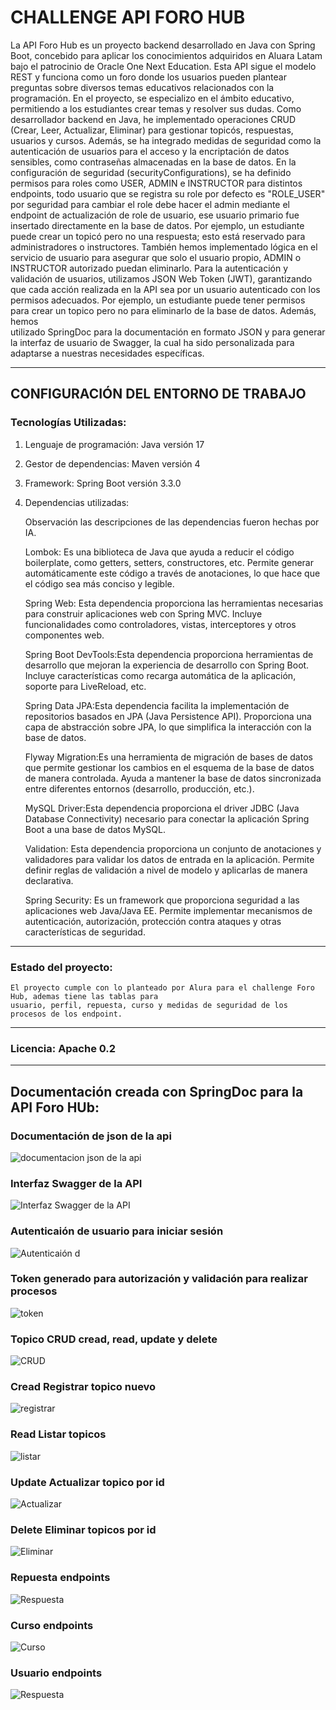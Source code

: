 

# CHALLENGE API FORO HUB

La API Foro Hub es un proyecto backend desarrollado en Java con  Spring Boot, concebido para aplicar los 
conocimientos adquiridos en Aluara Latam bajo el patrocinio de Oracle One Next Education. Esta API sigue
el modelo REST y funciona como un foro donde los usuarios pueden plantear preguntas sobre diversos temas
educativos relacionados con la programación. En  el   proyecto, se   especializo en el ámbito educativo, 
permitiendo a los estudiantes crear temas y resolver sus dudas.  Como  desarrollador backend en Java, he 
implementado operaciones  CRUD (Crear, Leer, Actualizar, Eliminar)  para  gestionar topicós,  respuestas, 
usuarios y cursos. Además, se ha integrado medidas de seguridad como la autenticación de usuarios para el
acceso y la  encriptación  de  datos  sensibles, como  contraseñas  almacenadas  en  la  base  de  datos.
En la configuración de  seguridad (securityConfigurations), se ha definido permisos para roles como USER,
ADMIN e INSTRUCTOR  para   distintos endpoints, todo usuario que se registra   su   role  por defecto es
"ROLE_USER" por seguridad para cambiar el role debe hacer el admin mediante el endpoint de actualización
de role de usuario, ese usuario primario fue insertado directamente en la base de datos. Por ejemplo, un
estudiante puede crear un topicó pero no una respuesta; esto está  reservado   para   administradores  o
instructores. También hemos implementado lógica en el servicio de usuario  para  asegurar que solo    el
usuario propio,        ADMIN    o  INSTRUCTOR autorizado puedan eliminarlo.  Para  la   autenticación  y
validación  de  usuarios, utilizamos JSON Web Token (JWT), garantizando   que   cada   acción  realizada
en  la  API  sea por un usuario autenticado con los permisos adecuados. Por ejemplo, un estudiante puede
tener  permisos  para  crear un topico pero no para eliminarlo de la base de   datos.   Además,    hemos  
utilizado  SpringDoc  para  la  documentación en formato JSON y para   generar  la  interfaz de  usuario
de Swagger,  la cual  ha  sido  personalizada  para  adaptarse a nuestras 
necesidades específicas.

*****************************************************************

## CONFIGURACIÓN DEL ENTORNO DE TRABAJO

### Tecnologías Utilizadas:

1. Lenguaje de programación: Java versión 17
2. Gestor de dependencias:   Maven versión 4
3. Framework: Spring Boot    versión 3.3.0
4. Dependencias utilizadas:
     
    Observación las  descripciones de las dependencias fueron hechas por IA.

    Lombok: Es una biblioteca de Java que ayuda a reducir el código boilerplate, como getters, setters, constructores, etc.
    Permite generar automáticamente este código a través de anotaciones, lo que hace que el código sea más conciso y legible.

    Spring Web: Esta dependencia proporciona las herramientas necesarias para construir aplicaciones web con Spring MVC.
    Incluye funcionalidades como controladores, vistas, interceptores y otros componentes web.

    Spring Boot DevTools:Esta dependencia proporciona herramientas de desarrollo que mejoran la experiencia de
    desarrollo con Spring Boot. Incluye características como recarga automática de la aplicación, soporte para LiveReload, etc.

    Spring Data JPA:Esta dependencia facilita la implementación de repositorios basados en JPA (Java Persistence API).
    Proporciona una capa de abstracción sobre JPA, lo que simplifica la interacción con la base de datos.

    Flyway Migration:Es una herramienta de migración de bases de datos que permite gestionar los cambios en el esquema de
    la base de datos de manera controlada. Ayuda a mantener la base de datos sincronizada entre diferentes entornos
    (desarrollo, producción, etc.).

    MySQL Driver:Esta dependencia proporciona el driver JDBC (Java Database Connectivity) necesario para conectar la 
    aplicación Spring Boot a una base de datos MySQL.
      
    Validation: Esta dependencia proporciona un conjunto de anotaciones y validadores para validar los datos de 
    entrada en la aplicación. Permite definir reglas de validación a nivel de modelo y aplicarlas de manera declarativa.

    Spring Security: Es un framework que proporciona seguridad a las aplicaciones web Java/Java EE.
    Permite implementar mecanismos de autenticación, autorización, protección contra ataques y otras características de seguridad.

******************************************************

### Estado  del proyecto:
    El proyecto cumple con lo planteado por Alura para el challenge Foro Hub, ademas tiene las tablas para 
    usuario, perfil, repuesta, curso y medidas de seguridad de los procesos de los endpoint.



***************************************************

### Licencia: Apache  0.2

**************************************************


## Documentación  creada con SpringDoc para la API Foro HUb:


### Documentación de json de la api


![documentacion json de la api](img/img1.png)

### Interfaz Swagger de la API

![Interfaz Swagger de la API](img/img2.png)


### Autenticaión de usuario para iniciar sesión

![Autenticaión d](img/img3.png)


### Token generado para autorización y validación para realizar procesos

![token ](img/img4.png)

### Topico CRUD cread, read, update y delete

![CRUD](img/img5.png)

### Cread Registrar topico nuevo

![registrar](img/img7.png)

### Read  Listar topicos

![listar](img/img8.png)

### Update Actualizar topico por id

![Actualizar](img/img6.png)

### Delete Eliminar topicos por id

![Eliminar](img/img9.png)

### Repuesta  endpoints

![Respuesta](img/img11.png)

### Curso endpoints

![Curso](img/img10.png)

### Usuario endpoints

![Respuesta](img/img12.png)